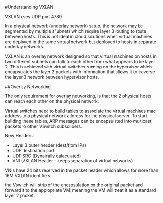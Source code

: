 #Understanding VXLAN

VXLAN uses UDP port 4789

In a physical network (underlay network) setup, the network may be segmented by multiple s"ubnets which require layer 3 routing to route between hosts. This is not ideal in cloud solutions when virtual machines are deployed in the same virtual network but deployed to hosts in separate underlay networks.

VXLAN is an overlay network designed so that virtual machines on hosts in two different subnets can talk to each other from what appears to be layer 2. This is achieved with virtual switches running on the hypervisor which encapsulates the layer 2 packets with information that allows it to traverse the layer 3 network between hypervisor hosts.

##Overlay Networking

The only requirement for overlay networking, is that the 2 physical hosts can reach each other on the physical network.

Virtual switches need to build tables to associate the virtual machines mac address to a physical network address for the physical server. To start building these tables, ARP messages can be encapsulated into multicast packets to other VSwitch subscribers.

New Headers:

- Layer 3 outer header (dest/from IPs)
- UDP destination port
- UDP SRC (Dynaically calaculated)
- VNI (VXLAN Header - keeps separation of virtual networks)

VNIs have 24 bits reserved in the packet header which allows for more than 16M VXLAN identifiers.

the Vswitch will strip of the encapsulation on the original packet and forward it to the appropriate VM, meaning the VM will treat it as a standard layer 2 packet.